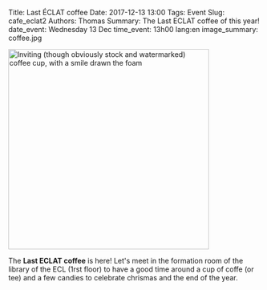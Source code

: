 Title:  Last ÉCLAT coffee 
Date: 2017-12-13 13:00
Tags: Event
Slug: cafe_eclat2
Authors: Thomas
Summary: The Last ECLAT coffee of this year!
date_event: Wednesday 13 Dec
time_event: 13h00
lang:en
image_summary: coffee.jpg 


<img src="/images/coffee.jpg" style="width:400px;" alt="Inviting (though obviously stock and watermarked) coffee cup, with a smile drawn the foam">

The __Last ECLAT coffee__ is here! Let's meet in the formation room of the library of the ECL (1rst floor) to have a good time around a cup of coffe (or tee) and a few candies to celebrate chrismas and the end of the year.


